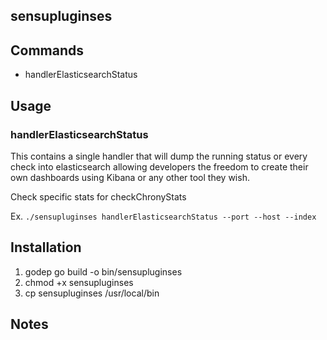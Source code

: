 ## sensupluginses

## Commands
 * handlerElasticsearchStatus

## Usage

### handlerElasticsearchStatus
This contains a single handler that will dump the running status or every check into elasticsearch allowing developers the freedom
to create their own dashboards using Kibana or any other tool they wish.

Check specific stats for checkChronyStats

Ex. `./sensupluginses handlerElasticsearchStatus --port --host --index`

## Installation

1. godep go build -o bin/sensupluginses
1. chmod +x sensupluginses
1. cp sensupluginses /usr/local/bin

## Notes
